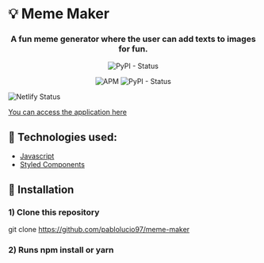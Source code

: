 
# :bulb: Meme Maker
<h3 align='center'> A fun meme generator where the user can add texts to images for fun.</h1>

<p align="center">
  <img alt="PyPI - Status" src="https://media.giphy.com/media/e3nVw7ZSZF3VVBXXee/giphy.gif">
</p>


<p align="center">
  <img alt="APM" src="https://img.shields.io/apm/l/vim-mode"> <img alt="PyPI - Status" src="https://img.shields.io/pypi/status/Django">
</p>

<img src="https://camo.githubusercontent.com/ec949759049d31c09d2e91fad770dfbd55b0b077ed312f6ef073626bffa3f877/68747470733a2f2f6170692e6e65746c6966792e636f6d2f6170692f76312f6261646765732f32623464323830342d383236362d346132372d623938382d3635653934393166313638632f6465706c6f792d737461747573" alt="Netlify Status" data-canonical-src="https://api.netlify.com/api/v1/badges/2b4d2804-8266-4a27-b988-65e9491f168c/deploy-status" style="max-width:100%;">

[You can access the application here](https://5fedac581266046b3164bdb1--meme-maker-pablolucio97.netlify.app/)


## :rocket: Technologies used:

* [Javascript](https://developer.mozilla.org/en-US/docs/Web/JavaScript)
* [Styled Components](https://styled-components.com/docs)


## :wrench: Installation

### 1) Clone this repository
 git clone https://github.com/pablolucio97/meme-maker

### 2) Runs npm install or yarn

